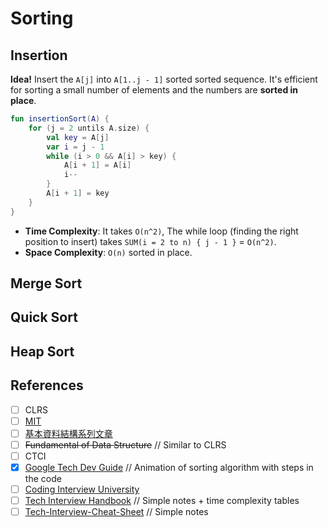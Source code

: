 # Sorting
## Insertion 
**Idea!** Insert the `A[j]` into `A[1..j - 1]` sorted sorted sequence. It's efficient for sorting a small number of elements and the numbers are **sorted in place**.

```kotlin
fun insertionSort(A) {
    for (j = 2 untils A.size) {
        val key = A[j]
        var i = j - 1
        while (i > 0 && A[i] > key) {
            A[i + 1] = A[i]
            i--
        }
        A[i + 1] = key
    }
}
```

* **Time Complexity**: It takes `O(n^2)`, The while loop (finding the right position to insert) takes `SUM(i = 2 to n) { j - 1 }` = `O(n^2)`.
* **Space Complexity**: `O(n)` sorted in place.

## Merge Sort

## Quick Sort

## Heap Sort

## References
- [ ] CLRS
- [ ] [MIT](https://ocw.mit.edu/courses/6-046j-introduction-to-algorithms-sma-5503-fall-2005/video_galleries/video-lectures)
- [ ] [基本資料結構系列文章](http://alrightchiu.github.io/SecondRound/mu-lu-yan-suan-fa-yu-zi-liao-jie-gou.html)
- [ ] ~~Fundamental of Data Structure~~ // Similar to CLRS
- [ ] CTCI
- [X] [Google Tech Dev Guide](https://techdevguide.withgoogle.com/paths/data-structures-and-algorithms/#sequence-8) // Animation of sorting algorithm with steps in the code
- [ ] [Coding Interview University](https://github.com/jwasham/coding-interview-university#sorting)
- [ ] [Tech Interview Handbook](https://www.techinterviewhandbook.org/algorithms/sorting-searching/) // Simple notes + time complexity tables
- [ ] [Tech-Interview-Cheat-Sheet](https://github.com/TSiege/Tech-Interview-Cheat-Sheet#sorting-algorithms) // Simple notes
